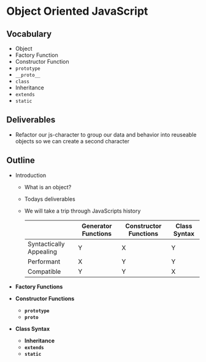 # Object Oriented JavaScript

## Vocabulary

* Object
* Factory Function
* Constructor Function
* `prototype`
* `__proto__`
* `class`
* Inheritance
* `extends`
* `static`

## Deliverables

* Refactor our js-character to group our data and behavior into reuseable objects so we can create a second character

## Outline

* Introduction

  * What is an object?

  * Todays deliverables

  * We will take a trip through JavaScripts history

    |                         | Generator Functions | Constructor Functions | Class Syntax |
    | ----------------------- | ------------------- | --------------------- | ------------ |
    | Syntactically Appealing | Y                   | X                     | Y            |
    | Performant              | X                   | Y                     | Y            |
    | Compatible              | Y                   | Y                     | X            |

* **Factory Functions**

* **Constructor Functions**

  * **`prototype`**
  * **`proto`**

* **Class Syntax**

  * **Inheritance**
  * **`extends`**
  * **`static`**